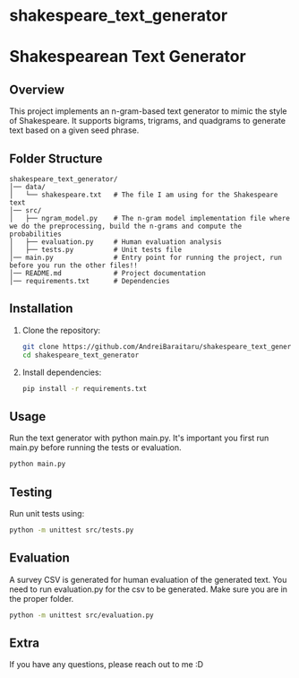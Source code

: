# shakespeare_text_generator

# Shakespearean Text Generator

## Overview
This project implements an n-gram-based text generator to mimic the style of Shakespeare. It supports bigrams, trigrams, and quadgrams to generate text based on a given seed phrase.

## Folder Structure
```
shakespeare_text_generator/
│── data/
│   └── shakespeare.txt   # The file I am using for the Shakespeare text
│── src/
│   ├── ngram_model.py    # The n-gram model implementation file where we do the preprocessing, build the n-grams and compute the probabilities
│   ├── evaluation.py     # Human evaluation analysis
│   ├── tests.py          # Unit tests file
│── main.py               # Entry point for running the project, run before you run the other files!!
│── README.md             # Project documentation
│── requirements.txt      # Dependencies
```

## Installation
1. Clone the repository:
   ```sh
   git clone https://github.com/AndreiBaraitaru/shakespeare_text_generator.git
   cd shakespeare_text_generator
   ```
2. Install dependencies:
   ```sh
   pip install -r requirements.txt
   ```

## Usage
Run the text generator with python main.py. It's important you first run main.py before running the tests or evaluation.
```sh
python main.py
```

## Testing
Run unit tests using:
```sh
python -m unittest src/tests.py
```

## Evaluation
A survey CSV is generated for human evaluation of the generated text. You need to run evaluation.py for the csv to be generated. Make sure you are in the proper folder.
```sh
python -m unittest src/evaluation.py
```

## Extra
If you have any questions, please reach out to me :D
